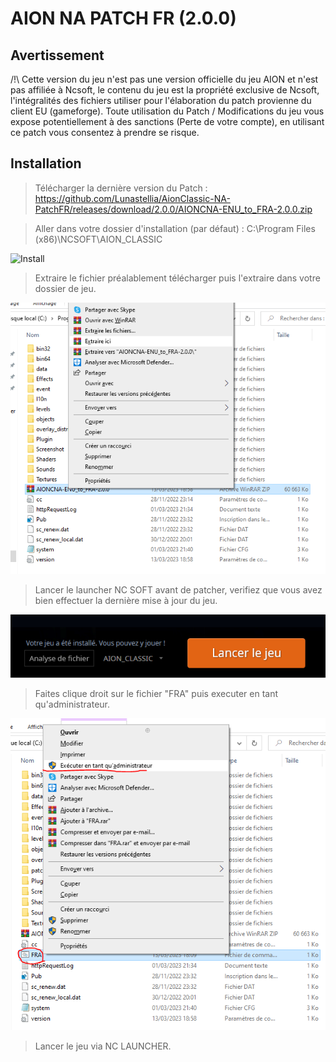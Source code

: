 # AION NA PATCH FR (2.0.0)
## Avertissement

/!\ Cette version du jeu n'est pas une version officielle du jeu AION et n'est pas affiliée à Ncsoft,
le contenu du jeu est la propriété exclusive de Ncsoft, l'intégralités des fichiers utiliser pour l'élaboration du patch provienne du client EU (gameforge).
Toute utilisation du Patch / Modifications du jeu vous expose potentiellement à des sanctions (Perte de votre compte),
en utilisant ce patch vous consentez à prendre se risque.

## Installation 

> Télécharger la dernière version du Patch : https://github.com/Lunastellia/AionClassic-NA-PatchFR/releases/download/2.0.0/AIONCNA-ENU_to_FRA-2.0.0.zip

> Aller dans votre dossier d'installation (par défaut) : C:\Program Files (x86)\NCSOFT\AION_CLASSIC

![Install](https://github.com/Lunastellia/AionClassic-NA-PatchFR/blob/main/ressources/1.png?raw=true)

> Extraire le fichier préalablement télécharger puis l'extraire dans votre dossier de jeu.

![Install](https://github.com/Lunastellia/AionClassic-NA-PatchFR/blob/main/2.png?raw=true)

> Lancer le launcher NC SOFT avant de patcher, verifiez que vous avez bien effectuer la dernière mise à jour du jeu.

![Install](https://github.com/Lunastellia/AionClassic-NA-PatchFR/blob/main/3.png?raw=true)

> Faites clique droit sur le fichier "FRA" puis executer en tant qu'administrateur.

![Install](https://github.com/Lunastellia/AionClassic-NA-PatchFR/blob/main/4.png?raw=true)

> Lancer le jeu via NC LAUNCHER.
